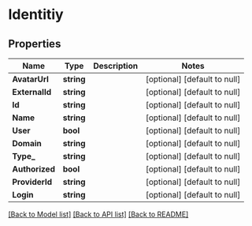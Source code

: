 # Identitiy

## Properties
Name | Type | Description | Notes
------------ | ------------- | ------------- | -------------
**AvatarUrl** | **string** |  | [optional] [default to null]
**ExternalId** | **string** |  | [optional] [default to null]
**Id** | **string** |  | [optional] [default to null]
**Name** | **string** |  | [optional] [default to null]
**User** | **bool** |  | [optional] [default to null]
**Domain** | **string** |  | [optional] [default to null]
**Type_** | **string** |  | [optional] [default to null]
**Authorized** | **bool** |  | [optional] [default to null]
**ProviderId** | **string** |  | [optional] [default to null]
**Login** | **string** |  | [optional] [default to null]

[[Back to Model list]](../README.md#documentation-for-models) [[Back to API list]](../README.md#documentation-for-api-endpoints) [[Back to README]](../README.md)


